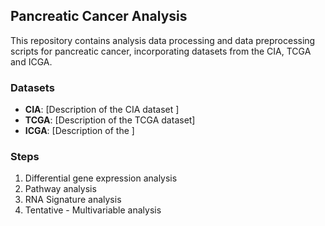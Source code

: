 
## Pancreatic Cancer Analysis

This repository contains analysis data processing  and data preprocessing scripts for pancreatic cancer, incorporating datasets from the CIA, TCGA  and ICGA.

### Datasets

- **CIA**: [Description of the CIA dataset ]
- **TCGA**: [Description of the TCGA dataset]
- **ICGA**: [Description of the ]

### Steps

1. Differential gene expression analysis
2. Pathway analysis
3. RNA Signature analysis
4. Tentative - Multivariable analysis



